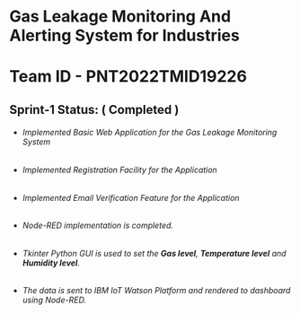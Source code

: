 # Gas Leakage Monitoring And Alerting System for Industries

# Team ID - PNT2022TMID19226

## **Sprint-1 Status: ( Completed )**

- ###### Implemented Basic Web Application for the Gas Leakage Monitoring System
- ###### Implemented Registration Facility for the Application
- ###### Implemented Email Verification Feature for the Application
- ###### Node-RED implementation is completed.
- ###### Tkinter Python GUI is used to set the **Gas level**, **Temperature level** and **Humidity level**.
- ###### The data is sent to IBM IoT Watson Platform and rendered to dashboard using Node-RED.
